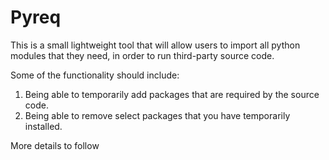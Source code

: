 Pyreq
=====

This is a small lightweight tool that will allow users to import all python modules that they need, in order to run third-party source code. 

Some of the functionality should include:

1. Being able to temporarily add packages that are required by the source code.
2. Being able to remove select packages that you have temporarily installed.


More details to follow
